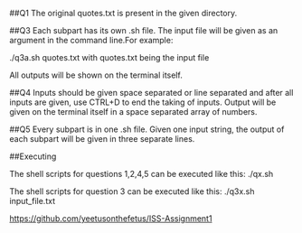 ##Q1
The original quotes.txt is present in the given directory.

##Q3
Each subpart has its own .sh file.
The input file will be given as an argument in the command line.For example:

./q3a.sh quotes.txt
with quotes.txt being the input file

All outputs will be shown on the terminal itself.

##Q4
Inputs should be given space separated or line separated and after all inputs are given, use CTRL+D to end the taking of inputs.
Output will be given on the terminal itself in a space separated array of numbers.

##Q5
Every subpart is in one .sh file.
Given one input string, the output of each subpart will be given in three separate lines.


##Executing

The shell scripts for questions 1,2,4,5 can be executed like this:
./qx.sh

The shell scripts for question 3 can be executed like this:
./q3x.sh input_file.txt


https://github.com/yeetusonthefetus/ISS-Assignment1
